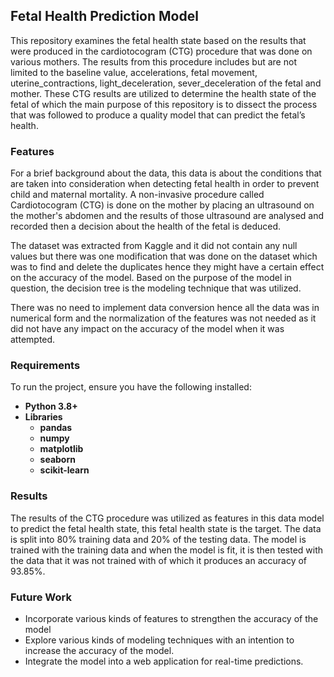 ## Fetal Health Prediction Model
This repository examines the fetal health state based on the results that were produced in the 
cardiotocogram (CTG) procedure that was done on various mothers. The results from this 
procedure includes but are not limited to the baseline value, accelerations, fetal 
movement, uterine_contractions, light_deceleration, sever_deceleration of the fetal and 
mother. These CTG results are utilized to determine the health state of the fetal of which 
the main purpose of this repository is to dissect the process that was followed to produce a 
quality model that can predict the fetal’s health.

### Features 
For a brief background about the data, this data is about the conditions that are taken 
into consideration when detecting fetal health in order to prevent child and maternal 
mortality. A non-invasive procedure called Cardiotocogram (CTG) is done on the mother 
by placing an ultrasound on the mother's abdomen and the results of those ultrasound 
are analysed and recorded then a decision about the health of the fetal is deduced.

The dataset was extracted from Kaggle and it did not contain any null values but there 
was one modification that was done on the dataset which was to find and delete the 
duplicates hence they might have a certain effect on the accuracy of the model. Based 
on the purpose of the model in question, the decision tree is the modeling technique that 
was utilized.

There was no need to implement data conversion hence all the data was in numerical 
form and the normalization of the features was not needed as it did not have any impact 
on the accuracy of the model when it was attempted.

### Requirements
To run the project, ensure you have the following installed:

- **Python 3.8+**
- **Libraries**
  - **pandas**
  - **numpy**
  - **matplotlib**
  - **seaborn**
  - **scikit-learn**

### Results
The results of the CTG procedure was utilized as features in this data model to predict the 
fetal health state, this fetal health state is the target. The data is split into 80% training 
data and 20% of the testing data. The model is trained with the training data and when 
the model is fit, it is then tested with the data that it was not trained with of which it 
produces an accuracy of 93.85%.

### Future Work
  - Incorporate various kinds of features to strengthen the accuracy of the model
  - Explore various kinds of modeling techniques with an intention to increase the accuracy of the model.
  - Integrate the model into a web application for real-time predictions.
